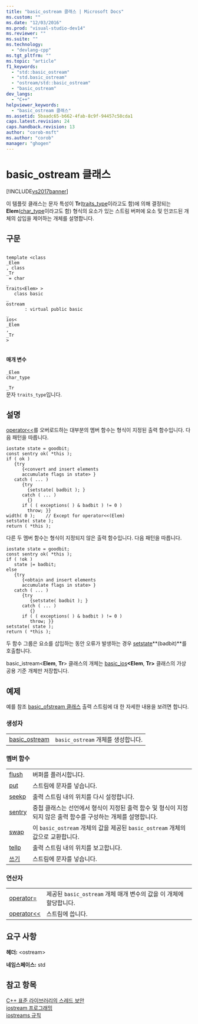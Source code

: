 ```yaml
---
title: "basic_ostream 클래스 | Microsoft Docs"
ms.custom: ""
ms.date: "12/03/2016"
ms.prod: "visual-studio-dev14"
ms.reviewer: ""
ms.suite: ""
ms.technology: 
  - "devlang-cpp"
ms.tgt_pltfrm: ""
ms.topic: "article"
f1_keywords: 
  - "std::basic_ostream"
  - "std.basic_ostream"
  - "ostream/std::basic_ostream"
  - "basic_ostream"
dev_langs: 
  - "C++"
helpviewer_keywords: 
  - "basic_ostream 클래스"
ms.assetid: 5baadc65-b662-4fab-8c9f-94457c58cda1
caps.latest.revision: 24
caps.handback.revision: 13
author: "corob-msft"
ms.author: "corob"
manager: "ghogen"
---
```

# basic_ostream 클래스
[!INCLUDE[vs2017banner](../assembler/inline/includes/vs2017banner.md)]

이 템플릿 클래스는 문자 특성이 **Tr**\([traits\_type](../Topic/basic_ios::traits_type.md)이라고도 함\)에 의해 결정되는 **Elem**\([char\_type](../Topic/basic_ios::char_type.md)이라고도 함\) 형식의 요소가 있는 스트림 버퍼에 요소 및 인코드된 개체의 삽입을 제어하는 개체를 설명합니다.  
  
## 구문  
  
```  
  
template <class   
_Elem  
, class   
_Tr  
 = char  
_  
traits<Elem> >  
   class basic  
_  
ostream  
       : virtual public basic  
_  
ios<  
_Elem  
,   
_Tr  
>  
  
```  
  
#### 매개 변수  
 `_Elem`  
 `char_type`  
  
 `_Tr`  
 문자 `traits_type`입니다.  
  
## 설명  
 [operator\<\<](../Topic/basic_ostream::operator%3C%3C.md)를 오버로드하는 대부분의 멤버 함수는 형식이 지정된 출력 함수입니다. 다음 패턴을 따릅니다.  
  
```  
iostate state = goodbit;  
const sentry ok( *this );  
if ( ok )  
   {try  
      {<convert and insert elements  
      accumulate flags in state> }  
   catch ( ... )  
      {try  
        {setstate( badbit ); }  
      catch ( ... )  
        {}  
      if ( ( exceptions( ) & badbit ) != 0 )  
        throw; }}  
width( 0 );    // Except for operator<<(Elem)  
setstate( state );  
return ( *this );  
```  
  
 다른 두 멤버 함수는 형식이 지정되지 않은 출력 함수입니다. 다음 패턴을 따릅니다.  
  
```  
iostate state = goodbit;  
const sentry ok( *this );  
if ( !ok )  
   state |= badbit;  
else  
   {try  
      {<obtain and insert elements  
      accumulate flags in state> }  
   catch ( ... )  
      {try  
         {setstate( badbit ); }  
      catch ( ... )  
         {}  
      if ( ( exceptions( ) & badbit ) != 0 )  
         throw; }}  
setstate( state );  
return ( *this );  
```  
  
 두 함수 그룹은 요소를 삽입하는 동안 오류가 발생하는 경우 [setstate](../Topic/basic_ios::setstate.md)**\(badbit\)**를 호출합니다.  
  
 basic\_istream\<**Elem**, **Tr**\> 클래스의 개체는 [basic\_ios](../standard-library/basic-ios-class.md)**\<Elem**, **Tr\>** 클래스의 가상 공용 기준 개체만 저장합니다.  
  
## 예제  
 예를 참조 [basic\_ofstream 클래스](../standard-library/basic-ofstream-class.md) 출력 스트림에 대 한 자세한 내용을 보려면 합니다.  
  
### 생성자  
  
|||  
|-|-|  
|[basic\_ostream](../Topic/basic_ostream::basic_ostream.md)|`basic_ostream` 개체를 생성합니다.|  
  
### 멤버 함수  
  
|||  
|-|-|  
|[flush](../Topic/basic_ostream::flush.md)|버퍼를 플러시합니다.|  
|[put](../Topic/basic_ostream::put.md)|스트림에 문자를 넣습니다.|  
|[seekp](../Topic/basic_ostream::seekp.md)|출력 스트림 내의 위치를 다시 설정합니다.|  
|[sentry](../Topic/basic_ostream::sentry.md)|중첩 클래스는 선언에서 형식이 지정된 출력 함수 및 형식이 지정되지 않은 출력 함수를 구성하는 개체를 설명합니다.|  
|[swap](../Topic/basic_ostream::operator=.md)|이 `basic_ostream` 개체의 값을 제공된 `basic_ostream` 개체의 값으로 교환합니다.|  
|[tellp](../Topic/basic_ostream::tellp.md)|출력 스트림 내의 위치를 보고합니다.|  
|[쓰기](../Topic/basic_ostream::write.md)|스트림에 문자를 넣습니다.|  
  
### 연산자  
  
|||  
|-|-|  
|[operator\=](../Topic/basic_ostream::operator=.md)|제공된 `basic_ostream` 개체 매개 변수의 값을 이 개체에 할당합니다.|  
|[operator\<\<](../Topic/basic_ostream::operator%3C%3C.md)|스트림에 씁니다.|  
  
## 요구 사항  
 **헤더:** \<ostream\>  
  
 **네임스페이스:** std  
  
## 참고 항목  
 [C\+\+ 표준 라이브러리의 스레드 보안](../standard-library/thread-safety-in-the-cpp-standard-library.md)   
 [iostream 프로그래밍](../standard-library/iostream-programming.md)   
 [iostreams 규칙](../standard-library/iostreams-conventions.md)